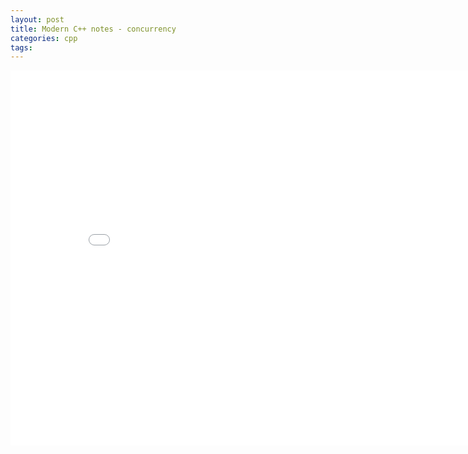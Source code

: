 ```yaml
---
layout: post
title: Modern C++ notes - concurrency
categories: cpp
tags:
---
```


<center><embed src="/pdfs/posts/Modern cpp notes — concurrency.pdf" width="850" height="600"></center>
